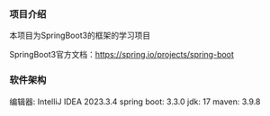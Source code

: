 ### 项目介绍
本项目为SpringBoot3的框架的学习项目

SpringBoot3官方文档：https://spring.io/projects/spring-boot
### 软件架构
编辑器: IntelliJ IDEA 2023.3.4
spring boot: 3.3.0
jdk: 17
maven: 3.9.8